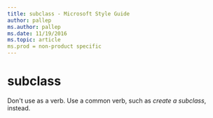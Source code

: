 ```yaml
---
title: subclass - Microsoft Style Guide
author: pallep
ms.author: pallep
ms.date: 11/19/2016
ms.topic: article
ms.prod = non-product specific
---
```


# subclass

Don't use as a verb. Use a common verb, such as *create a subclass*, instead.
